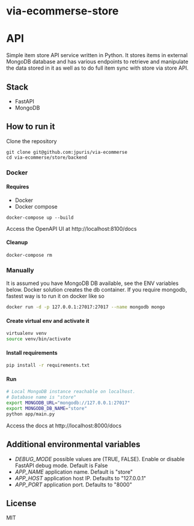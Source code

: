 # via-ecommerse-store

# API

Simple item store API service written in Python.
It stores items in external MongoDB database and has various endpoints to retrieve and manipulate the data stored
in it as well as to do full item sync with store via store API.

## Stack
- FastAPI
- MongoDB

## How to run it

Clone the repository
```shell
git clone git@github.com:jpuris/via-ecommerse
cd via-ecommerse/store/backend
```

### Docker

#### Requires
- Docker
- Docker compose

```shell
docker-compose up --build 
```

Access the OpenAPI UI at http://localhost:8100/docs

#### Cleanup

```shell
docker-compose rm
```

### Manually

It is assumed you have MongoDB DB available, see the ENV variables below. Docker solution creates the db container.
If you require mongodb, fastest way is to run it on docker like so
```sh
docker run -d -p 127.0.0.1:27017:27017 --name mongodb mongo
```

#### Create virtual env and activate it

```sh
virtualenv venv
source venv/bin/activate
```

#### Install requirements

```sh
pip install -r requirements.txt
```

#### Run

```sh
# Local MongoDB instance reachable on localhost.
# Database name is "store"
export MONGODB_URL="mongodb://127.0.0.1:27017"
export MONGODB_DB_NAME="store"
python app/main.py
```

Access the docs at http://localhost:8000/docs

## Additional environmental variables

- *DEBUG_MODE* possible values are (TRUE, FALSE). Enable or disable FastAPI debug mode. Default is False
- *APP_NAME* application name. Default is "store"
- *APP_HOST* application host IP. Defaults to "127.0.0.1"
- *APP_PORT* application port. Defaults to "8000"

## License
MIT
